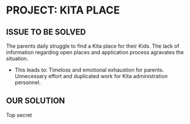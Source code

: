 # PROJECT: KITA PLACE

## ISSUE TO BE SOLVED

The parents daily struggle to find a Kita place for their Kids. The lack of information regarding open places and application process agravates the situation.

- This leads to:
Timeloss and emotional exhaustion for parents.
Unnecessary effort and duplicated work for Kita administration personnel.


## OUR SOLUTION

Top secret
